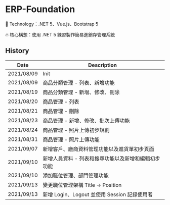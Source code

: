 # ERP-Foundation
:rocket: Technology：.NET 5、Vue.js、Bootstrap 5

:fire: 核心構想：使用 .NET 5 練習製作簡易進銷存管理系統

## History
| Date | Description |
| -- | -- |
| 2021/08/09 | Init |
| 2021/08/09 | 商品分類管理 - 列表、新增功能 |
| 2021/08/19 | 商品分類管理 - 新增、修改、刪除 |
| 2021/08/20 | 商品管理 - 列表 |
| 2021/08/21 | 商品管理 - 刪除 |
| 2021/08/23 | 商品管理 - 新增、修改、批次上傳功能 |
| 2021/08/24 | 商品管理 - 照片上傳初步規劃 |
| 2021/08/31 | 商品管理 - 照片上傳功能 |
| 2021/09/07 | 新增客戶、廠商資料管理功能以及進貨單初步頁面 |
| 2021/09/10 | 新增人員資料 - 列表和搜尋功能以及新增和編輯初步功能 |
| 2021/09/10 | 添加職位管理、部門管理功能 |
| 2021/09/13 | 變更職位管理架構 Title -> Position |
| 2021/09/13 | 新增 Login、Logout 並使用 Session 記錄使用者 |
